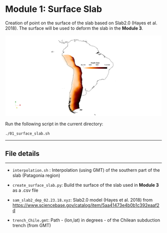 # Module 1: Surface Slab

Creation of point on the surface of the slab based on Slab2.0 (Hayes et al. 2018).
The surface will be used to deform the slab in the **Module 3**.

![alt text](step1.png)


Run the following script in the current directory:

```
./01_surface_slab.sh
```

---

## File details
---

- `interpolation.sh` : Interpolation (using GMT) of the southern part of the slab (Patagonia region)

- `create_surface_slab.py`: Build the surface of the slab used in **Module 3** as a .csv file

- `sam_slab2_dep_02.23.18.xyz`: Slab2.0 model (Hayes et al. 2018) from https://www.sciencebase.gov/catalog/item/5aa41473e4b0b1c392eaaf2d

- `trench_Chile.gmt`: Path - (lon,lat) in degrees - of the Chilean subduction trench (from GMT)
